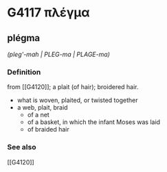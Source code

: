 # G4117 πλέγμα

## plégma

_(pleg'-mah | PLEG-ma | PLAGE-ma)_

### Definition

from [[G4120]]; a plait (of hair); broidered hair.

- what is woven, plaited, or twisted together
- a web, plait, braid
  - of a net
  - of a basket, in which the infant Moses was laid
  - of braided hair

### See also

[[G4120]]

